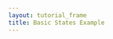 ```yaml
---
layout: tutorial_frame
title: Basic States Example
---
```

<script type="text/javascript" src="us-states.js"></script>
<script type="module">
	import {Map, TileLayer, GeoJSON} from 'leaflet';

	const map = new Map('map').setView([37.8, -96], 4);

	const tiles = new TileLayer('https://tile.openstreetmap.org/{z}/{x}/{y}.png', {
		maxZoom: 19,
		attribution: '&copy; <a href="http://www.openstreetmap.org/copyright">OpenStreetMap</a>'
	}).addTo(map);

	/* global statesData */
	const geojson = new GeoJSON(statesData).addTo(map);
</script>
